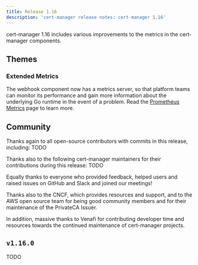 ```yaml
---
title: Release 1.16
description: 'cert-manager release notes: cert-manager 1.16'
---
```


cert-manager 1.16 includes various improvements to the metrics in the cert-manager components.

## Themes

### Extended Metrics

The webhook component now has a metrics server, so that platform teams can
monitor its performance and gain more information about the underlying Go
runtime in the event of a problem.
Read the [Prometheus Metrics](../../devops-tips/prometheus-metrics.md) page to learn more.

## Community

Thanks again to all open-source contributors with commits in this release, including: TODO

Thanks also to the following cert-manager maintainers for their contributions during this release: TODO

Equally thanks to everyone who provided feedback, helped users and raised issues on GitHub and Slack and joined our meetings!

Thanks also to the CNCF, which provides resources and support, and to the AWS open source team for being good community members and for their maintenance of the PrivateCA Issuer.

In addition, massive thanks to Venafi for contributing developer time and resources towards the continued maintenance of cert-manager projects.

## `v1.16.0`

TODO
